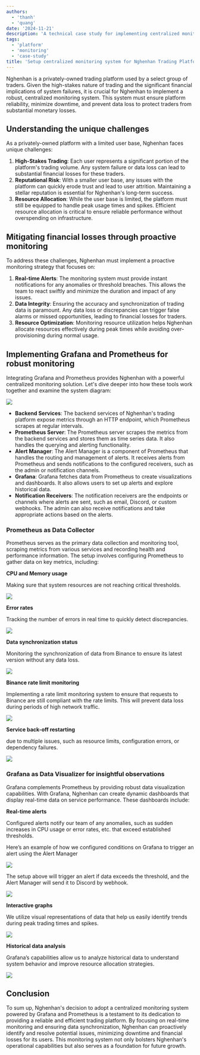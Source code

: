 ```yaml
---
authors:
  - 'thanh'
  - 'quang'
date: '2024-11-21'
description: 'A technical case study for implementing centralized monitoring for a trading platform using Grafana and Prometheus, focusing on real-time alerts, data integrity, and resource optimization to prevent financial losses.'
tags:
  - 'platform'
  - 'monitoring'
  - 'case-study'
title: 'Setup centralized monitoring system for Nghenhan Trading Platform'
---
```


Nghenhan is a privately-owned trading platform used by a select group of traders. Given the high-stakes nature of trading and the significant financial implications of system failures, it is crucial for Nghenhan to implement a robust, centralized monitoring system. This system must ensure platform reliability, minimize downtime, and prevent data loss to protect traders from substantial monetary losses.

## Understanding the unique challenges

As a privately-owned platform with a limited user base, Nghenhan faces unique challenges:

1. **High-Stakes Trading**: Each user represents a significant portion of the platform's trading volume. Any system failure or data loss can lead to substantial financial losses for these traders.
2. **Reputational Risk**: With a smaller user base, any issues with the platform can quickly erode trust and lead to user attrition. Maintaining a stellar reputation is essential for Nghenhan's long-term success.
3. **Resource Allocation**: While the user base is limited, the platform must still be equipped to handle peak usage times and spikes. Efficient resource allocation is critical to ensure reliable performance without overspending on infrastructure.

## Mitigating financial losses through proactive monitoring

To address these challenges, Nghenhan must implement a proactive monitoring strategy that focuses on:

1. **Real-time Alerts**: The monitoring system must provide instant notifications for any anomalies or threshold breaches. This allows the team to react swiftly and minimize the duration and impact of any issues.
2. **Data Integrity**: Ensuring the accuracy and synchronization of trading data is paramount. Any data loss or discrepancies can trigger false alarms or missed opportunities, leading to financial losses for traders.
3. **Resource Optimization**: Monitoring resource utilization helps Nghenhan allocate resources effectively during peak times while avoiding over-provisioning during normal usage.

## Implementing Grafana and Prometheus for robust monitoring

Integrating Grafana and Prometheus provides Nghenhan with a powerful centralized monitoring solution. Let's dive deeper into how these tools work together and examine the system diagram:

![](assets/nghenhan-monitoring-system-diagram.webp)

- **Backend Services**: The backend services of Nghenhan's trading platform expose metrics through an HTTP endpoint, which Prometheus scrapes at regular intervals.
- **Prometheus Server**: The Prometheus server scrapes the metrics from the backend services and stores them as time series data. It also handles the querying and alerting functionality.
- **Alert Manager**: The Alert Manager is a component of Prometheus that handles the routing and management of alerts. It receives alerts from Prometheus and sends notifications to the configured receivers, such as the admin or notification channels.
- **Grafana**: Grafana fetches data from Prometheus to create visualizations and dashboards. It also allows users to set up alerts and explore historical data.
- **Notification Receivers**: The notification receivers are the endpoints or channels where alerts are sent, such as email, Discord, or custom webhooks. The admin can also receive notifications and take appropriate actions based on the alerts.

### **Prometheus as Data Collector**

Prometheus serves as the primary data collection and monitoring tool, scraping metrics from various services and recording health and performance information. The setup involves configuring Prometheus to gather data on key metrics, including:

**CPU and Memory usage**

Making sure that system resources are not reaching critical thresholds.

![](assets/nghenhan-cpu-usage.webp)

**Error rates**

Tracking the number of errors in real time to quickly detect discrepancies.

![](assets/nghenhan-error-rate.webp)

**Data synchronization status**

Monitoring the synchronization of data from Binance to ensure its latest version without any data loss.

![](assets/data-sync-status.webp)

**Binance rate limit monitoring**

Implementing a rate limit monitoring system to ensure that requests to Binance are still compliant with the rate limits. This will prevent data loss during periods of high network traffic.

![](assets/nghenhan-binance-rate-limit.webp)

**Service back-off restarting**

due to multiple issues, such as resource limits, configuration errors, or dependency failures.

![](assets/nghenhan-service-back-off-restarting.webp)

### **Grafana as Data Visualizer for insightful observations**

Grafana complements Prometheus by providing robust data visualization capabilities. With Grafana, Nghenhan can create dynamic dashboards that display real-time data on service performance. These dashboards include:

**Real-time alerts**

Configured alerts notify our team of any anomalies, such as sudden increases in CPU usage or error rates, etc. that exceed established thresholds.

Here’s an example of how we configured conditions on Grafana to trigger an alert using the Alert Manager

![](assets/nghenhan-real-time-alert.webp)

The setup above will trigger an alert if data exceeds the threshold, and the Alert Manager will send it to Discord by webhook.

![](assets/nghenhan-discord-alert.webp)

**Interactive graphs**

We utilize visual representations of data that help us easily identify trends during peak trading times and spikes.

![](assets/nghenhan-interactive-graph.webp)

**Historical data analysis**

Grafana’s capabilities allow us to analyze historical data to understand system behavior and improve resource allocation strategies.

![](assets/nghenhan-historical-analytics.webp)

## Conclusion

To sum up, Nghenhan's decision to adopt a centralized monitoring system powered by Grafana and Prometheus is a testament to its dedication to providing a reliable and efficient trading platform. By focusing on real-time monitoring and ensuring data synchronization, Nghenhan can proactively identify and resolve potential issues, minimizing downtime and financial losses for its users. This monitoring system not only bolsters Nghenhan's operational capabilities but also serves as a foundation for future growth.
